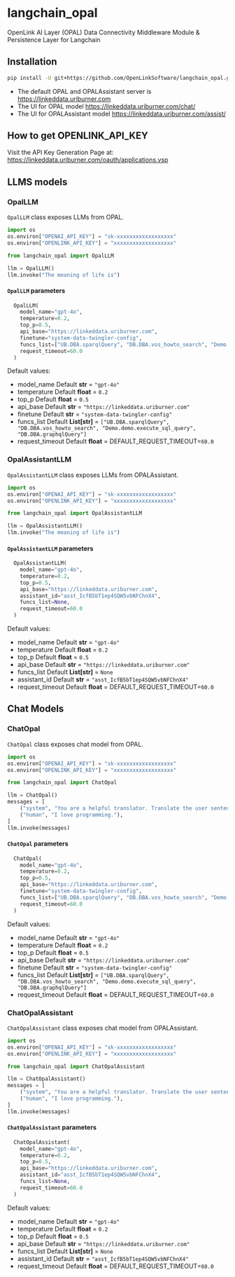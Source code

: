 # langchain_opal
OpenLink AI Layer (OPAL) Data Connectivity Middleware Module & Persistence Layer for Langchain


## Installation

```bash
pip install -U git+https://github.com/OpenLinkSoftware/langchain_opal.git

```

- The default OPAL and OPALAssistant server is https://linkeddata.uriburner.com
- The UI for OPAL model  https://linkeddata.uriburner.com/chat/
- The UI for OPALAssistant model  https://linkeddata.uriburner.com/assist/


## How to get OPENLINK_API_KEY
Visit the API Key Generation Page at: https://linkeddata.uriburner.com/oauth/applications.vsp

## LLMS models

### OpalLLM
`OpalLLM` class exposes LLMs from OPAL.

```python
import os
os.environ["OPENAI_API_KEY"] = "sk-xxxxxxxxxxxxxxxxxx"
os.environ["OPENLINK_API_KEY"] = "xxxxxxxxxxxxxxxxxxx"

from langchain_opal import OpalLLM

llm = OpalLLM()
llm.invoke("The meaning of life is")
```

#### `OpalLLM` parameters 
```python
  OpalLLM(
    model_name="gpt-4o",
    temperature=0.2,
    top_p=0.5,
    api_base="https://linkeddata.uriburner.com",
    finetune="system-data-twingler-config",
    funcs_list=["UB.DBA.sparqlQuery", "DB.DBA.vos_howto_search", "Demo.demo.execute_sql_query", "DB.DBA.graphqlQuery"],
    request_timeout=60.0
  )
```
 Default values:
- model_name       Default **str** = `"gpt-4o"`
- temperature      Default **float** = `0.2`
- top_p            Default **float** = `0.5`
- api_base         Default **str** = `"https://linkeddata.uriburner.com"`
- finetune         Default **str** = `"system-data-twingler-config"`
- funcs_list       Default **List[str]** = `["UB.DBA.sparqlQuery", "DB.DBA.vos_howto_search", "Demo.demo.execute_sql_query", "DB.DBA.graphqlQuery"]`
- request_timeout  Default **float** = DEFAULT_REQUEST_TIMEOUT=`60.0`


### OpalAssistantLLM
`OpalAssistantLLM` class exposes LLMs from OPALAssistant.

```python
import os
os.environ["OPENAI_API_KEY"] = "sk-xxxxxxxxxxxxxxxxxx"
os.environ["OPENLINK_API_KEY"] = "xxxxxxxxxxxxxxxxxxx"

from langchain_opal import OpalAssistantLLM

llm = OpalAssistantLLM()
llm.invoke("The meaning of life is")
```

#### `OpalAssistantLLM` parameters 
```python
  OpalAssistantLLM(
    model_name="gpt-4o",
    temperature=0.2,
    top_p=0.5,
    api_base="https://linkeddata.uriburner.com",
    assistant_id="asst_IcfB5bT1ep4SQW5vbNFChnX4",
    funcs_list=None,
    request_timeout=60.0
  )
```
 Default values:
- model_name       Default **str** = `"gpt-4o"`
- temperature      Default **float** = `0.2`
- top_p            Default **float** = `0.5`
- api_base         Default **str** = `"https://linkeddata.uriburner.com"`
- funcs_list       Default **List[str]** =  `None`
- assistant_id     Default **str** = `"asst_IcfB5bT1ep4SQW5vbNFChnX4"`
- request_timeout  Default **float** = DEFAULT_REQUEST_TIMEOUT=`60.0`


## Chat Models
### ChatOpal
`ChatOpal` class exposes chat model from OPAL.

```python
import os
os.environ["OPENAI_API_KEY"] = "sk-xxxxxxxxxxxxxxxxxx"
os.environ["OPENLINK_API_KEY"] = "xxxxxxxxxxxxxxxxxxx"

from langchain_opal import ChatOpal

llm = ChatOpal()
messages = [
    ("system", "You are a helpful translator. Translate the user sentence to French."),
    ("human", "I love programming."),
]
llm.invoke(messages)

```

#### `ChatOpal` parameters 
```python
  ChatOpal(
    model_name="gpt-4o",
    temperature=0.2,
    top_p=0.5,
    api_base="https://linkeddata.uriburner.com",
    finetune="system-data-twingler-config",
    funcs_list=["UB.DBA.sparqlQuery", "DB.DBA.vos_howto_search", "Demo.demo.execute_sql_query", "DB.DBA.graphqlQuery"],
    request_timeout=60.0
  )
```
 Default values:
- model_name       Default **str** = `"gpt-4o"`
- temperature      Default **float** = `0.2`
- top_p            Default **float** = `0.5`
- api_base         Default **str** = `"https://linkeddata.uriburner.com"`
- finetune         Default **str** = `"system-data-twingler-config"`
- funcs_list       Default **List[str]** = `["UB.DBA.sparqlQuery", "DB.DBA.vos_howto_search", "Demo.demo.execute_sql_query", "DB.DBA.graphqlQuery"]`
- request_timeout  Default **float** = DEFAULT_REQUEST_TIMEOUT=`60.0`




### ChatOpalAssistant
`ChatOpalAssistant` class exposes chat model from OPALAssistant.

```python
import os
os.environ["OPENAI_API_KEY"] = "sk-xxxxxxxxxxxxxxxxxx"
os.environ["OPENLINK_API_KEY"] = "xxxxxxxxxxxxxxxxxxx"

from langchain_opal import ChatOpalAssistant

llm = ChatOpalAssistant()
messages = [
    ("system", "You are a helpful translator. Translate the user sentence to French."),
    ("human", "I love programming."),
]
llm.invoke(messages)
```

#### `ChatOpalAssistant` parameters 
```python
  ChatOpalAssistant(
    model_name="gpt-4o",
    temperature=0.2,
    top_p=0.5,
    api_base="https://linkeddata.uriburner.com",
    assistant_id="asst_IcfB5bT1ep4SQW5vbNFChnX4",
    funcs_list=None,
    request_timeout=60.0
  )
```
 Default values:
- model_name       Default **str** = `"gpt-4o"`
- temperature      Default **float** = `0.2`
- top_p            Default **float** = `0.5`
- api_base         Default **str** = `"https://linkeddata.uriburner.com"`
- funcs_list       Default **List[str]** = `None`
- assistant_id     Default **str** = `"asst_IcfB5bT1ep4SQW5vbNFChnX4"`
- request_timeout  Default **float** = DEFAULT_REQUEST_TIMEOUT=`60.0`



